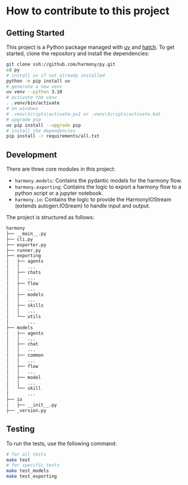 # How to contribute to this project

## Getting Started

This project is a Python package managed with [uv](https://github.com/astral-sh/uv) and [hatch](https://github.com/pypa/hatch). To get started, clone the repository and install the dependencies:

```bash
git clone ssh://github.com/harmony/py.git
cd py
# install uv if not already installed
python -m pip install uv
# generate a new venv
uv venv --python 3.10
# activate the venv
. .venv/bin/activate
# on windows
# .venv\Scripts\activate.ps1 or .venv\Scripts\activate.bat
# upgrade pip
uv pip install --upgrade pip
# install the dependencies
pip install -r requirements/all.txt
```

## Development

There are three core modules in this project:

- `harmony.models`: Contains the pydantic models for the harmony flow.
- `harmony.exporting`: Contains the logic to export a harmony flow to a python script or a jupyter notebook.
- `harmony.io`: Contains the logic to provide the HarmonyIOStream (extends autogen.IOSream) to handle input and output.

The project is structured as follows:

``` bash
harmony
├── __main__.py
├── cli.py
├── exporter.py
├── runner.py
├── exporting
│   ├── agents
│   │   ...
│   ├── chats
│   │   ...
│   ├── flow
│   │   ...
│   ├── models
│   │   ...
│   ├── skills
│   │   ...
│   └── utils
│       ...
├── models
│   ├── agents
│   │   ...
│   ├── chat
│   │   ...
│   ├── common
│   │   ...
│   ├── flow
│   │   ...
│   ├── model
│   │   ...
│   └── skill
│       ...
├── io
│   ├── __init__.py
├── _version.py
```

## Testing

To run the tests, use the following command:

```bash
# for all tests
make test
# for specific tests
make test_models
make test_exporting
```
